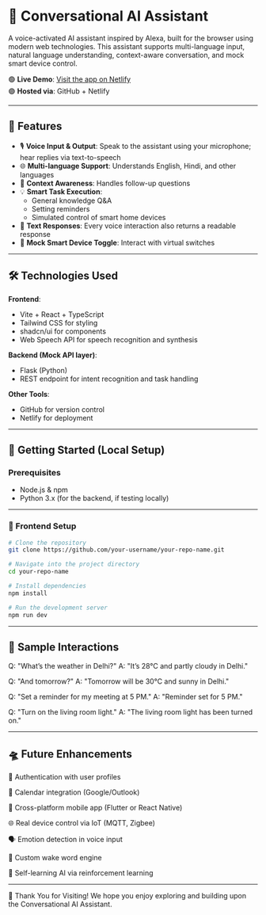 # 🤖 Conversational AI Assistant

A voice-activated AI assistant inspired by Alexa, built for the browser using modern web technologies. This assistant supports multi-language input, natural language understanding, context-aware conversation, and mock smart device control.

🟢 **Live Demo**: [Visit the app on Netlify](https://your-netlify-url.netlify.app)  
🟣 **Hosted via**: GitHub + Netlify

---

## 🧠 Features

- 🎙️ **Voice Input & Output**: Speak to the assistant using your microphone; hear replies via text-to-speech
- 🌐 **Multi-language Support**: Understands English, Hindi, and other languages
- 🔁 **Context Awareness**: Handles follow-up questions
- 💡 **Smart Task Execution**:
  - General knowledge Q&A
  - Setting reminders
  - Simulated control of smart home devices
- 📄 **Text Responses**: Every voice interaction also returns a readable response
- 🔘 **Mock Smart Device Toggle**: Interact with virtual switches

---

## 🛠️ Technologies Used

**Frontend**:
- Vite + React + TypeScript
- Tailwind CSS for styling
- shadcn/ui for components
- Web Speech API for speech recognition and synthesis

**Backend (Mock API layer)**:
- Flask (Python)
- REST endpoint for intent recognition and task handling

**Other Tools**:
- GitHub for version control
- Netlify for deployment

---

## 🚀 Getting Started (Local Setup)

### Prerequisites

- Node.js & npm
- Python 3.x (for the backend, if testing locally)

---

### 🔧 Frontend Setup

```bash
# Clone the repository
git clone https://github.com/your-username/your-repo-name.git

# Navigate into the project directory
cd your-repo-name

# Install dependencies
npm install

# Run the development server
npm run dev


```
---
## 🧪 Sample Interactions

Q: "What’s the weather in Delhi?"
A: "It’s 28°C and partly cloudy in Delhi."

Q: "And tomorrow?"
A: "Tomorrow will be 30°C and sunny in Delhi."

Q: "Set a reminder for my meeting at 5 PM."
A: "Reminder set for 5 PM."

Q: "Turn on the living room light."
A: "The living room light has been turned on."

---

## 🛸 Future Enhancements


🔐 Authentication with user profiles

📅 Calendar integration (Google/Outlook)

📲 Cross-platform mobile app (Flutter or React Native)

🌐 Real device control via IoT (MQTT, Zigbee)

🗣️ Emotion detection in voice input

📣 Custom wake word engine

🧠 Self-learning AI via reinforcement learning


---


🙌 Thank You for Visiting!
We hope you enjoy exploring and building upon the Conversational AI Assistant.
